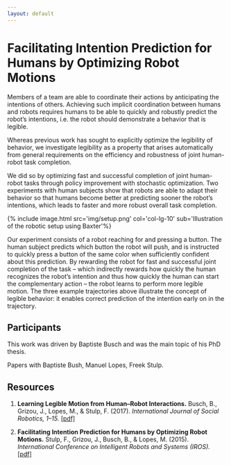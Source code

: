 ```yaml
---
layout: default
---
```


# Facilitating Intention Prediction for Humans by Optimizing Robot Motions

Members of a team are able to coordinate their actions by anticipating the intentions of others. Achieving such implicit coordination between humans and robots requires humans to be able to quickly and robustly predict the robot’s intentions, i.e. the robot should demonstrate a behavior that is legible.

Whereas previous work has sought to explicitly optimize the legibility of behavior, we investigate legibility as a property that arises automatically from general requirements on the efficiency and robustness of joint human-robot task completion.

We did so by optimizing fast and successful completion of joint human-robot tasks through policy improvement with stochastic optimization. Two experiments with human subjects show that robots are able to adapt their behavior so that humans become better at predicting sooner the robot’s intentions, which leads to faster and more robust overall task completion.

{% include image.html src='img/setup.png' col='col-lg-10' sub='Illustration of the robotic setup using Baxter'%}

Our experiment consists of a robot reaching for and pressing a button. The human subject predicts which button the robot will push, and is instructed to quickly press a button of the same color when sufficiently confident about this prediction. By rewarding the robot for fast and successful joint completion of the task – which indirectly rewards how quickly the human recognizes the robot’s intention and thus how quickly the human can start the complementary action – the robot learns to perform more legible motion. The three example trajectories above illustrate the concept of legible behavior: it enables correct prediction of the intention early on in the trajectory.

## Participants

This work was driven by Baptiste Busch and was the main topic of his PhD thesis.

Papers with Baptiste Bush, Manuel Lopes, Freek Stulp.

## Resources

1. **Learning Legible Motion from Human–Robot Interactions.** Busch, B., Grizou, J., Lopes, M., & Stulp, F. (2017). *International Journal of Social Robotics, 1–15.*
[[pdf]](https://hal.archives-ouvertes.fr/hal-01629451/file/main_final.pdf)

1. **Facilitating Intention Prediction for Humans by Optimizing Robot Motions.** Stulp, F., Grizou, J., Busch, B., & Lopes, M. (2015). *International Conference on Intelligent Robots and Systems (IROS).*
[[pdf]](https://hal.archives-ouvertes.fr/hal-01170977/file/iros2015.pdf)
